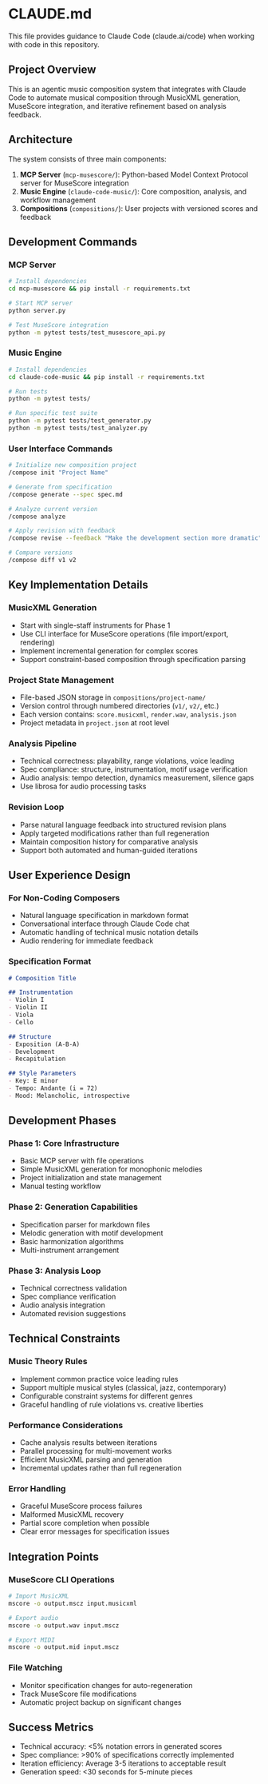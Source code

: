 # CLAUDE.md

This file provides guidance to Claude Code (claude.ai/code) when working with code in this repository.

## Project Overview

This is an agentic music composition system that integrates with Claude Code to automate musical composition through MusicXML generation, MuseScore integration, and iterative refinement based on analysis feedback.

## Architecture

The system consists of three main components:
1. **MCP Server** (`mcp-musescore/`): Python-based Model Context Protocol server for MuseScore integration
2. **Music Engine** (`claude-code-music/`): Core composition, analysis, and workflow management
3. **Compositions** (`compositions/`): User projects with versioned scores and feedback

## Development Commands

### MCP Server
```bash
# Install dependencies
cd mcp-musescore && pip install -r requirements.txt

# Start MCP server
python server.py

# Test MuseScore integration
python -m pytest tests/test_musescore_api.py
```

### Music Engine
```bash
# Install dependencies
cd claude-code-music && pip install -r requirements.txt

# Run tests
python -m pytest tests/

# Run specific test suite
python -m pytest tests/test_generator.py
python -m pytest tests/test_analyzer.py
```

### User Interface Commands
```bash
# Initialize new composition project
/compose init "Project Name"

# Generate from specification
/compose generate --spec spec.md

# Analyze current version
/compose analyze

# Apply revision with feedback
/compose revise --feedback "Make the development section more dramatic"

# Compare versions
/compose diff v1 v2
```

## Key Implementation Details

### MusicXML Generation
- Start with single-staff instruments for Phase 1
- Use CLI interface for MuseScore operations (file import/export, rendering)
- Implement incremental generation for complex scores
- Support constraint-based composition through specification parsing

### Project State Management
- File-based JSON storage in `compositions/project-name/`
- Version control through numbered directories (`v1/`, `v2/`, etc.)
- Each version contains: `score.musicxml`, `render.wav`, `analysis.json`
- Project metadata in `project.json` at root level

### Analysis Pipeline
- Technical correctness: playability, range violations, voice leading
- Spec compliance: structure, instrumentation, motif usage verification
- Audio analysis: tempo detection, dynamics measurement, silence gaps
- Use librosa for audio processing tasks

### Revision Loop
- Parse natural language feedback into structured revision plans
- Apply targeted modifications rather than full regeneration
- Maintain composition history for comparative analysis
- Support both automated and human-guided iterations

## User Experience Design

### For Non-Coding Composers
- Natural language specification in markdown format
- Conversational interface through Claude Code chat
- Automatic handling of technical music notation details
- Audio rendering for immediate feedback

### Specification Format
```markdown
# Composition Title

## Instrumentation
- Violin I
- Violin II
- Viola
- Cello

## Structure
- Exposition (A-B-A)
- Development
- Recapitulation

## Style Parameters
- Key: E minor
- Tempo: Andante (i = 72)
- Mood: Melancholic, introspective
```

## Development Phases

### Phase 1: Core Infrastructure
- Basic MCP server with file operations
- Simple MusicXML generation for monophonic melodies
- Project initialization and state management
- Manual testing workflow

### Phase 2: Generation Capabilities
- Specification parser for markdown files
- Melodic generation with motif development
- Basic harmonization algorithms
- Multi-instrument arrangement

### Phase 3: Analysis Loop
- Technical correctness validation
- Spec compliance verification
- Audio analysis integration
- Automated revision suggestions

## Technical Constraints

### Music Theory Rules
- Implement common practice voice leading rules
- Support multiple musical styles (classical, jazz, contemporary)
- Configurable constraint systems for different genres
- Graceful handling of rule violations vs. creative liberties

### Performance Considerations
- Cache analysis results between iterations
- Parallel processing for multi-movement works
- Efficient MusicXML parsing and generation
- Incremental updates rather than full regeneration

### Error Handling
- Graceful MuseScore process failures
- Malformed MusicXML recovery
- Partial score completion when possible
- Clear error messages for specification issues

## Integration Points

### MuseScore CLI Operations
```bash
# Import MusicXML
mscore -o output.mscz input.musicxml

# Export audio
mscore -o output.wav input.mscz

# Export MIDI
mscore -o output.mid input.mscz
```

### File Watching
- Monitor specification changes for auto-regeneration
- Track MuseScore file modifications
- Automatic project backup on significant changes

## Success Metrics

- Technical accuracy: <5% notation errors in generated scores
- Spec compliance: >90% of specifications correctly implemented
- Iteration efficiency: Average 3-5 iterations to acceptable result
- Generation speed: <30 seconds for 5-minute pieces